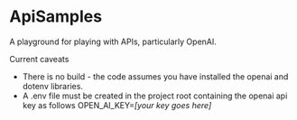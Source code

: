 # ApiSamples
A playground for playing with APIs, particularly OpenAI.

Current caveats
* There is no build - the code assumes you have installed the openai and dotenv libraries.
* A .env file must be created in the project root containing the openai api key as follows
    OPEN_AI_KEY=_[your key goes here]_